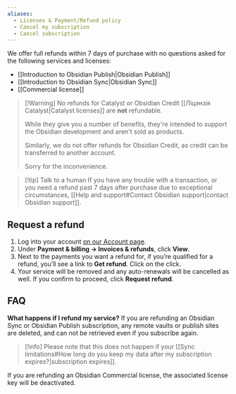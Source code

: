 ```yaml
---
aliases:
  - Licenses & Payment/Refund policy
  - Cancel my subscription
  - Cancel subscription
---
```


We offer full refunds within 7 days of purchase with no questions asked for the following services and licenses:

- [[Introduction to Obsidian Publish|Obsidian Publish]]
- [[Introduction to Obsidian Sync|Obsidian Sync]]
- [[Commercial license]]


> [!Warning] No refunds for Catalyst or Obsidian Credit
> [[Ліцэнзія Catalyst|Catalyst licenses]] are **not** refundable. 
> 
> While they give you a number of benefits, they're intended to support the Obsidian development and aren't sold as products.
> 
> Similarly, we do not offer refunds for Obsidian Credit, as credit can be transferred to another account.
> 
> Sorry for the inconvenience.

> [!tip] Talk to a human
> If you have any trouble with a transaction, or you need a refund past 7 days after purchase due to exceptional circumstances, [[Help and support#Contact Obsidian support|contact Obsidian support]].

## Request a refund

1. Log into your account [on our Account page](https://obsidian.md/account).
2. Under **Payment & billing → Invoices & refunds**, click **View**.
3. Next to the payments you want a refund for, if you’re qualified for a refund, you’ll see a link to **Get refund**. Click on the click.
4. Your service will be removed and any auto-renewals will be cancelled as well. If you confirm to proceed, click **Request refund**.

## FAQ

**What happens if I refund my service?**
If you are refunding an Obsidian Sync or Obsidian Publish subscription, any remote vaults or publish sites are deleted, and can not be retrieved even if you subscribe again.

>[!info] Please note that this does not happen if your [[Sync limitations#How long do you keep my data after my subscription expires?|subscription expires]].

If you are refunding an Obsidian Commercial license, the associated license key will be deactivated.